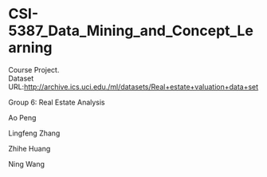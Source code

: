 # CSI-5387_Data_Mining_and_Concept_Learning
Course Project. <br>
Dataset URL:http://archive.ics.uci.edu./ml/datasets/Real+estate+valuation+data+set

Group 6: Real Estate Analysis

Ao Peng

Lingfeng Zhang

Zhihe Huang

Ning Wang
